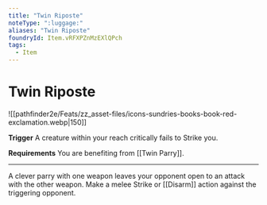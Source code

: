 ```yaml
---
title: "Twin Riposte"
noteType: ":luggage:"
aliases: "Twin Riposte"
foundryId: Item.vRFXPZnMzEXlQPch
tags:
  - Item
---
```


# Twin Riposte
![[pathfinder2e/Feats/zz_asset-files/icons-sundries-books-book-red-exclamation.webp|150]]

**Trigger** A creature within your reach critically fails to Strike you.

**Requirements** You are benefiting from [[Twin Parry]].

* * *

A clever parry with one weapon leaves your opponent open to an attack with the other weapon. Make a melee Strike or [[Disarm]] action against the triggering opponent.
